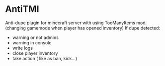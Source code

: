 # AntiTMI
Anti-dupe plugin for minecraft server with using TooManyItems mod.
(changing gamemode when player has opened inventory)
If dupe detected:
- warning or not admins
- warning in console
- write logs
- close player inventory
- take action ( like as ban, kick...)

